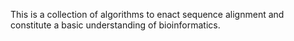 This is a collection of algorithms to enact sequence alignment and constitute a basic understanding of bioinformatics.
